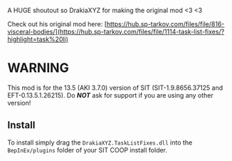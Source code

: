 A HUGE shoutout so DrakiaXYZ for making the original mod <3 <3

Check out his original mod here: [https://hub.sp-tarkov.com/files/file/816-visceral-bodies/](https://hub.sp-tarkov.com/files/file/1114-task-list-fixes/?highlight=task%20li)

# WARNING
This mod is for the 13.5 (AKI 3.7.0) version of SIT (SIT-1.9.8656.37125 and EFT-0.13.5.1.26215). Do ***NOT*** ask for support if you are using any other version!

## Install
To install simply drag the `DrakiaXYZ.TaskListFixes.dll` into the `BepInEx/plugins` folder of your SIT COOP install folder.
